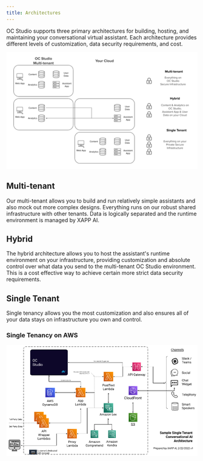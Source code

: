 ```yaml
---
title: Architectures
---
```


OC Studio supports three primary architectures for building, hosting, and maintaining your conversational virtual assistant.  Each architecture provides different levels of customization, data security requirements, and cost.

![oc-studio-architectures](../../static/img/oc-studio-architectures.png)


## Multi-tenant

Our multi-tenant allows you to build and run relatively simple assistants and also mock out more complex designs.  Everything runs on our robust shared infrastructure with other tenants.  Data is logically separated and the runtime environment is managed by XAPP AI.

## Hybrid

The hybrid architecture allows you to host the assistant's runtime environment on your infrastructure, providing customization and absolute control over what data you send to the multi-tenant OC Studio environment.  This is a cost effective way to achieve certain more strict data security requirements.

## Single Tenant

Single tenancy allows you the most customization and also ensures all of your data stays on infrastructure you own and control.

### Single Tenancy on AWS

![aws-single-tenant](../../static/img/aws-single-tenant-sample-architecture-v1.png)
